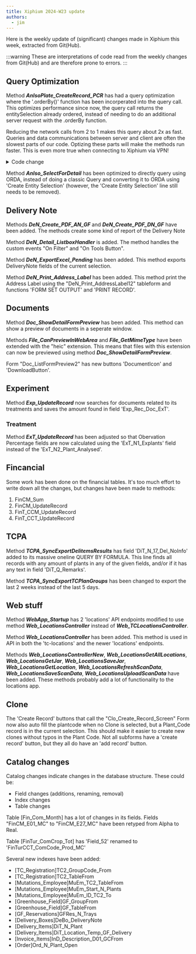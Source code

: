 ```yaml
---
title: Xiphium 2024-W23 update
authors:
  - jim
---
```

Here is the weekly update of (significant) changes made in Xiphium this week, extracted from Git(Hub).

:::warning
These are interpretations of code read from the weekly changes from Git(Hub) and are therefore prone to errors.
:::

<!--truncate-->

## Query Optimization
Method ***AnIsoPlate_CreateRecord_PCR*** has had a query optimization where the '.orderBy()' function has been incorperated into the query call. This optimizes performance since now, the query call returns the entitySelection already ordered, instead of needing to do an additional server request with the .orderBy function.

Reducing the network calls from 2 to 1 makes this query about 2x as fast. Queries and data communications between server and client are often the slowest parts of our code. Optizing these parts will make the methods run faster. This is even more true when connecting to Xiphium via VPN!

<details>
<summary>Code change</summary>
old code (2 server requests):

```4D
$selection:=ds:C1482.Analysis_Isolation_Plate.query("AnIsoPlate_PlateName = :1"; $year+"-@")
$selection:=$selection.orderBy("AnIsoPlate_PlateName")
```

new code (1 server request):

```4D
$selection:=ds:C1482.Analysis_Isolation_Plate.query("AnIsoPlate_PlateName = :1 order by AnIsoPlate_PlateName asc"; $year+"-@")
```

:::note
Combining the 'query' and 'Order By' into a single network request is NOT possible using classic 4D code.
:::

</details>

Method ***AnIso_SelectForDetail*** has been optimized to directly query using ORDA, instead of doing a classic Query and converting it to ORDA using 'Create Entity Selection' (however, the 'Create Entity Selection' line still needs to be removed).

## Delivery Note

Methods ***DeN_Create_PDF_AN_GF*** and ***DeN_Create_PDF_DN_GF*** have been added. The methods create some kind of report of the Delivery Note

Method ***DeN_Detail_ListboxHandler*** is added. The method handles the custom events "On Filter" and "On Tools Button".

Method ***DeN_ExportExcel_Pending*** has been added. This method exports DeliveryNote fields of the current selection.

Method ***DeN_Print_Address_Label*** has been added. This method print the Address Label using the "DeN_Print_AddressLabel12" tableform and functions 'FORM SET OUTPUT' and 'PRINT RECORD'.

## Documents
Method ***Doc_ShowDetailFormPreview*** has been added. This method can show a preview of documents in a seperate window. 

Methods ***File_CanPreviewInWebArea*** and ***File_GetMimeType*** have been extended with the "heic" extension. This means that files with this extension can now be previewed using method ***Doc_ShowDetailFormPreview***.

Form "Doc_ListFormPreview2" has new buttons 'DocumentIcon' and 'DownloadButton'.

## Experiment
Method ***Exp_UpdateRecord*** now searches for documents related to its treatments and saves the amount found in field 'Exp_Rec_Doc_ExT'.

### Treatment
Method ***ExT_UpdateRecord*** has been adjusted so that Obervation Percentage fields are now calculated using the 'ExT_N1_Explants' field instead of the 'ExT_N2_Plant_Analysed'.

## Fincancial
Some work has been done on the financial tables. It's too much effort to write down all the changes, but changes have been made to methods:
1. FinCM_Sum
2. FinCM_UpdateRecord
3. FinT_CCM_UpdateRecord
4. FinT_CCT_UpdateRecord

## TCPA
Method ***TCPA_SyncExportDelitemsResults*** has field 'DiT_N_17_Del_NoInfo' added to its massive oneline QUERY BY FORMULA. This line finds all records with any amount of plants in any of the given fields, and/or if it has any text in field 'DiT_Q_Remarks'.

Method ***TCPA_SyncExportTCPlanGroups*** has been changed to export the last 2 weeks instead of the last 5 days.

## Web stuff
Method ***WebApp_Startup*** has 2 'locations' API endpoints modified to use method ***Web_LocationsController*** instead of ***Web_TCLocationsController***.

Method ***Web_LocationsController*** has been added. This method is used in API in both the 'tc-locations' and the newer 'locations' endpoints.

Methods ***Web_LocationsControllerNew***, ***Web_LocationsGetAllLocations***, ***Web_LocationsGetJar***, ***Web_LocationsSaveJar***, ***Web_LocationsGetLocation***, ***Web_LocationsRefreshScanData***, ***Web_LocationsSaveScanData***, ***Web_LocationsUploadScanData*** have been added. These methods probably add a lot of functionality to the locations app.

## Clone
The 'Create Record' buttons that call the "Clo_Create_Record_Screen" Form now also auto fill the plantcode when no Clone is selected, but a Plant_Code record is in the current selection. This should make it easier to create new clones without typos in the Plant Code. Not all subforms have a 'create record' button, but they all do have an 'add record' button.

## Catalog changes
Catalog changes indicate changes in the database structure. These could be:
- Field changes (additions, renaming, removal)
- Index changes
- Table changes

Table [Fin_Com_Month] has a lot of changes in its fields. Fields "FinCM_E01_MC" to "FinCM_E27_MC" have been retyped from Alpha to Real. 

Table [FinTur_ComCrop_Tot] has 'Field_52' renamed to 'FinTurCCT_ComCode_Prod_MC'

Several new indexes have been added:
- [TC_Registration]TC2_GroupCode_From
- [TC_Registration]TC2_TableFrom
- [Mutations_Employee]MuEm_TC2_TableFrom
- [Mutations_Employee]MuEm_Start_N_Plants
- [Mutations_Employee]MuEm_ID_TC2_To
- [Greenhouse_Field]GF_GroupFrom
- [Greenhouse_Field]GF_TableFrom
- [GF_Reservations]GFRes_N_Trays
- [Delivery_Boxes]DeBo_DeliveryNote
- [Delivery_Items]DiT_N_Plant
- [Delivery_Items]DiT_Location_Temp_GF_Delivery
- [Invoice_Items]InD_Description_D01_GCFrom
- [Order]Ord_N_Plant_Open

